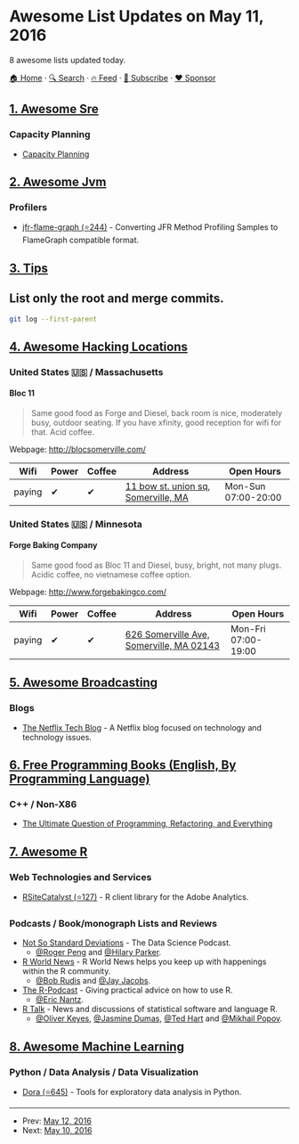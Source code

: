 # Awesome List Updates on May 11, 2016

8 awesome lists updated today.

[🏠 Home](/README.md) · [🔍 Search](https://www.trackawesomelist.com/search/) · [🔥 Feed](https://www.trackawesomelist.com/rss.xml) · [📮 Subscribe](https://trackawesomelist.us17.list-manage.com/subscribe?u=d2f0117aa829c83a63ec63c2f&id=36a103854c) · [❤️  Sponsor](https://github.com/sponsors/theowenyoung)



## [1. Awesome Sre](/content/dastergon/awesome-sre/README.md)

### Capacity Planning

*   [Capacity Planning](https://www.usenix.org/system/files/login/articles/login_feb15_07_hixson.pdf)

## [2. Awesome Jvm](/content/deephacks/awesome-jvm/README.md)

### Profilers

*   [jfr-flame-graph (⭐244)](https://github.com/chrishantha/jfr-flame-graph) - Converting JFR Method Profiling Samples to FlameGraph compatible format.

## [3. Tips](/content/git-tips/tips/README.md)

## List only the root and merge commits.

```sh
git log --first-parent
```

## [4. Awesome Hacking Locations](/content/daviddias/awesome-hacking-locations/README.md)

### United States 🇺🇸 / Massachusetts <a id="massachusetts"></a>

#### Bloc 11

> Same good food as Forge and Diesel, back room is nice, moderately busy, outdoor seating. If you have xfinity, good reception for wifi for that. Acid coffee.

Webpage: <http://blocsomerville.com/>

| Wifi   | Power | Coffee | Address                                                                 | Open Hours          |
| ------ | ----- | ------ | ----------------------------------------------------------------------- | ------------------- |
| paying | ✔     | ✔      | [11 bow st. union sq, Somerville, MA](https://goo.gl/maps/eytUQsvC6sB2) | Mon-Sun 07:00-20:00 |

### United States 🇺🇸 / Minnesota <a id="minnesota"></a>

#### Forge Baking Company

> Same good food as Bloc 11 and Diesel, busy, bright, not many plugs. Acidic coffee, no vietnamese coffee option.

Webpage: <http://www.forgebakingco.com/>

| Wifi   | Power | Coffee | Address                                                                      | Open Hours          |
| ------ | ----- | ------ | ---------------------------------------------------------------------------- | ------------------- |
| paying | ✔     | ✔      | [626 Somerville Ave, Somerville, MA 02143](https://goo.gl/maps/gKjnLGtTYE62) | Mon-Fri 07:00-19:00 |

## [5. Awesome Broadcasting](/content/ebu/awesome-broadcasting/README.md)

### Blogs

*   [The Netflix Tech Blog](http://techblog.netflix.com/) - A Netflix blog focused on technology and technology issues.

## [6. Free Programming Books (English, By Programming Language)](/content/EbookFoundation/free-programming-books/README.md)

### C++ / Non-X86

*   [The Ultimate Question of Programming, Refactoring, and Everything](https://www.gitbook.com/book/alexastva/the-ultimate-question-of-programming-refactoring-/details)

## [7. Awesome R](/content/qinwf/awesome-R/README.md)

### Web Technologies and Services

*   [RSiteCatalyst (⭐127)](https://github.com/randyzwitch/RSiteCatalyst) - R client library for the Adobe Analytics.

### Podcasts / Book/monograph Lists and Reviews

*   [Not So Standard Deviations](https://soundcloud.com/nssd-podcast) - The Data Science Podcast.
    *   [@Roger Peng](https://twitter.com/rdpeng) and [@Hilary Parker](https://twitter.com/hspter).
*   [R World News](http://www.rworld.news/blog/) - R World News helps you keep up with happenings within the R community.
    *   [@Bob Rudis](https://twitter.com/hrbrmstr) and [@Jay Jacobs](https://twitter.com/jayjacobs).
*   [The R-Podcast](https://r-podcast.org/) - Giving practical advice on how to use R.
    *   [@Eric Nantz](https://r-podcast.org/stories/contact.html).
*   [R Talk](http://rtalk.org) - News and discussions of statistical software and language R.
    *   [@Oliver Keyes](https://twitter.com/quominus), [@Jasmine Dumas](https://twitter.com/jasdumas), [@Ted Hart](https://twitter.com/emhrt_) and [@Mikhail Popov](https://twitter.com/bearloga).

## [8. Awesome Machine Learning](/content/josephmisiti/awesome-machine-learning/README.md)

### Python / Data Analysis / Data Visualization

*   [Dora (⭐645)](https://github.com/nathanepstein/dora) - Tools for exploratory data analysis in Python.

---

- Prev: [May 12, 2016](/content/2016/05/12/README.md)
- Next: [May 10, 2016](/content/2016/05/10/README.md)